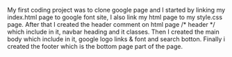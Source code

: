 My first coding project was to clone google page and I started by linking my index.html page to google font site, I also link my html page to my style.css page.
After that I created the header comment on html page /* header */ which include in it, navbar heading and it classes.
Then I created the main body <!--Main Body Starts--> which include in it, google logo links & font and search botton.
Finally i created the footer <!--Bottom footer starts--> which is the bottom page part of the page.
